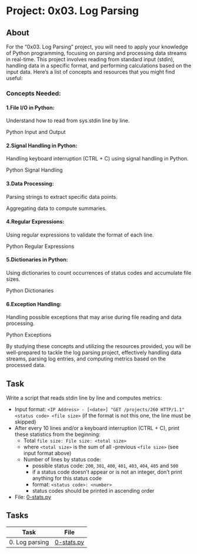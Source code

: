 # Project: 0x03. Log Parsing

## About
For the “0x03. Log Parsing” project, you will need to apply your knowledge of Python programming, focusing on parsing and processing data streams in real-time. This project involves reading from standard input (stdin), handling data in a specific format, and performing calculations based on the input data. Here’s a list of concepts and resources that you might find useful:

### Concepts Needed:
#### 1.File I/O in Python:

Understand how to read from sys.stdin line by line.

Python Input and Output

#### 2.Signal Handling in Python:

Handling keyboard interruption (CTRL + C) using signal handling in Python.

Python Signal Handling

#### 3.Data Processing:

Parsing strings to extract specific data points.

Aggregating data to compute summaries.

#### 4.Regular Expressions:

Using regular expressions to validate the format of each line.

Python Regular Expressions

#### 5.Dictionaries in Python:

Using dictionaries to count occurrences of status codes and accumulate file sizes.

Python Dictionaries

#### 6.Exception Handling:

Handling possible exceptions that may arise during file reading and data processing.

Python Exceptions

By studying these concepts and utilizing the resources provided, you will be well-prepared to tackle the log parsing project, effectively handling data streams, parsing log entries, and computing metrics based on the processed data.

## Task

Write a script that reads stdin line by line and computes metrics:

- Input format: `<IP Address> - [<date>] "GET /projects/260 HTTP/1.1" <status code> <file size>` (if the format is not this one, the line must be skipped)
- After every 10 lines and/or a keyboard interruption (CTRL + C), print these statistics from the beginning:
    - Total `file size: File size: <total size>`
    - where `<total size>` is the sum of all -previous `<file size>` (see input format above)
    - Number of lines by status code:
        - possible status code: `200`, `301`, `400`, `401`, `403`, `404`, `405` and `500`
        - if a status code doesn’t appear or is not an integer, don’t print anything for this status code
        - format: `<status code>: <number>`
        - status codes should be printed in ascending order
- File: [0-stats.py](0-stats.py)

## Tasks

| Task | File |
| ---- | ---- |
| 0. Log parsing | [0-stats.py](./0-stats.py) |